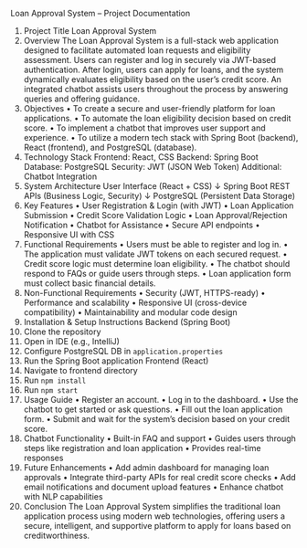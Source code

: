 Loan Approval System – Project Documentation
1. Project Title
Loan Approval System
2. Overview
The Loan Approval System is a full-stack web application designed to facilitate automated loan requests and eligibility assessment. Users can register and log in securely via JWT-based authentication. After login, users can apply for loans, and the system dynamically evaluates eligibility based on the user’s credit score. An integrated chatbot assists users throughout the process by answering queries and offering guidance.
3. Objectives
•	To create a secure and user-friendly platform for loan applications.
•	To automate the loan eligibility decision based on credit score.
•	To implement a chatbot that improves user support and experience.
•	To utilize a modern tech stack with Spring Boot (backend), React (frontend), and PostgreSQL (database).
4. Technology Stack
Frontend: React, CSS
Backend: Spring Boot
Database: PostgreSQL
Security: JWT (JSON Web Token)
Additional: Chatbot Integration
5. System Architecture
User Interface (React + CSS)
        ↓
Spring Boot REST APIs (Business Logic, Security)
        ↓
PostgreSQL (Persistent Data Storage)
6. Key Features
•	User Registration & Login (with JWT)
•	Loan Application Submission
•	Credit Score Validation Logic
•	Loan Approval/Rejection Notification
•	Chatbot for Assistance
•	Secure API endpoints
•	Responsive UI with CSS
7. Functional Requirements
•	Users must be able to register and log in.
•	The application must validate JWT tokens on each secured request.
•	Credit score logic must determine loan eligibility.
•	The chatbot should respond to FAQs or guide users through steps.
•	Loan application form must collect basic financial details.
8. Non-Functional Requirements
•	Security (JWT, HTTPS-ready)
•	Performance and scalability
•	Responsive UI (cross-device compatibility)
•	Maintainability and modular code design
9. Installation & Setup Instructions
Backend (Spring Boot)
1. Clone the repository
2. Open in IDE (e.g., IntelliJ)
3. Configure PostgreSQL DB in `application.properties`
4. Run the Spring Boot application
Frontend (React)
1. Navigate to frontend directory
2. Run `npm install`
3. Run `npm start`
10. Usage Guide
•	Register an account.
•	Log in to the dashboard.
•	Use the chatbot to get started or ask questions.
•	Fill out the loan application form.
•	Submit and wait for the system’s decision based on your credit score.
11. Chatbot Functionality
•	Built-in FAQ and support
•	Guides users through steps like registration and loan application
•	Provides real-time responses
12. Future Enhancements
•	Add admin dashboard for managing loan approvals
•	Integrate third-party APIs for real credit score checks
•	Add email notifications and document upload features
•	Enhance chatbot with NLP capabilities
13. Conclusion
The Loan Approval System simplifies the traditional loan application process using modern web technologies, offering users a secure, intelligent, and supportive platform to apply for loans based on creditworthiness.

